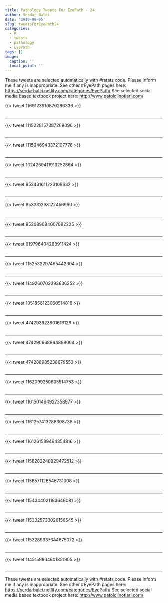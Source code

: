 ```yaml
---
title: Pathology Tweets For EyePath - 24
author: Serdar Balci
date: '2019-09-05'
slug: tweetsForEyePath24
categories:
  - R
  - tweets
  - pathology
  - EyePath
tags: []
image:
  caption: ''
  focal_point: ''
---
```



These tweets are selected automatically with #rstats code. Please inform me if any is inappropriate.
See other #EyePath pages here: https://serdarbalci.netlify.com/categories/EyePath/ 
See selected social media based textbook project here: http://www.patolojinotlari.com/

{{< tweet 1169123910870286336 >}}
<br>
<br>
<hr>
{{< tweet 1115228157387268096 >}}
<br>
<br>
<hr>
{{< tweet 1115046943372107776 >}}
<br>
<br>
<hr>
{{< tweet 1024260411913252864 >}}
<br>
<br>
<hr>
{{< tweet 953431611223109632 >}}
<br>
<br>
<hr>
{{< tweet 953331298172456960 >}}
<br>
<br>
<hr>
{{< tweet 953089684007092225 >}}
<br>
<br>
<hr>
{{< tweet 919796404263911424 >}}
<br>
<br>
<hr>
{{< tweet 1152532297465442304 >}}
<br>
<br>
<hr>
{{< tweet 1149260703393636352 >}}
<br>
<br>
<hr>
{{< tweet 1051856123060514816 >}}
<br>
<br>
<hr>
{{< tweet 474293923901616128 >}}
<br>
<br>
<hr>
{{< tweet 474290668844888064 >}}
<br>
<br>
<hr>
{{< tweet 474288985238679553 >}}
<br>
<br>
<hr>
{{< tweet 1162099250605514753 >}}
<br>
<br>
<hr>
{{< tweet 1161501464927358977 >}}
<br>
<br>
<hr>
{{< tweet 1161257413288308738 >}}
<br>
<br>
<hr>
{{< tweet 1161261589464354816 >}}
<br>
<br>
<hr>
{{< tweet 1158282248929472512 >}}
<br>
<br>
<hr>
{{< tweet 1158571126546731008 >}}
<br>
<br>
<hr>
{{< tweet 1154344021193646081 >}}
<br>
<br>
<hr>
{{< tweet 1153325733026156545 >}}
<br>
<br>
<hr>
{{< tweet 1153289937644675072 >}}
<br>
<br>
<hr>
{{< tweet 1145159964601851905 >}}
<br>
<br>
<hr>


These tweets are selected automatically with #rstats code. Please inform me if any is inappropriate.
See other #EyePath pages here: https://serdarbalci.netlify.com/categories/EyePath/ 
See selected social media based textbook project here: http://www.patolojinotlari.com/
